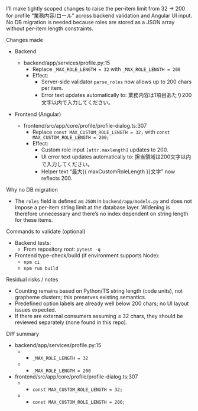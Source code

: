 I’ll make tightly scoped changes to raise the per-item limit from 32 → 200 for profile “業務内容/ロール” across backend validation and Angular UI input. No DB migration is needed because roles are stored as a JSON array without per-item length constraints.

Changes made

- Backend
  - backend/app/services/profile.py:15
    - Replace `_MAX_ROLE_LENGTH = 32` with `_MAX_ROLE_LENGTH = 200`
    - Effect:
      - Server-side validator `parse_roles` now allows up to 200 chars per item.
      - Error text updates automatically to: 業務内容は1項目あたり200文字以内で入力してください。

- Frontend (Angular)
  - frontend/src/app/core/profile/profile-dialog.ts:307
    - Replace `const MAX_CUSTOM_ROLE_LENGTH = 32;` with `const MAX_CUSTOM_ROLE_LENGTH = 200;`
    - Effect:
      - Custom role input `[attr.maxlength]` updates to 200.
      - UI error text updates automatically to: 担当領域は200文字以内で入力してください。
      - Helper text “最大{{ maxCustomRoleLength }}文字” now reflects 200.

Why no DB migration

- The `roles` field is defined as `JSON` in `backend/app/models.py` and does not impose a per-item string limit at the database layer. Widening is therefore unnecessary and there’s no index dependent on string length for these items.

Commands to validate (optional)

- Backend tests:
  - From repository root: `pytest -q`
- Frontend type-check/build (if environment supports Node):
  - `npm ci`
  - `npm run build`

Residual risks / notes

- Counting remains based on Python/TS string length (code units), not grapheme clusters; this preserves existing semantics.
- Predefined option labels are already well below 200 chars; no UI layout issues expected.
- If there are external consumers assuming ≤ 32 chars, they should be reviewed separately (none found in this repo).

Diff summary

- backend/app/services/profile.py:15
  - - `_MAX_ROLE_LENGTH = 32`
  - + `_MAX_ROLE_LENGTH = 200`
- frontend/src/app/core/profile/profile-dialog.ts:307
  - - `const MAX_CUSTOM_ROLE_LENGTH = 32;`
  - + `const MAX_CUSTOM_ROLE_LENGTH = 200;`